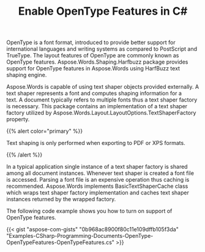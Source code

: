 ﻿---
title: Enable OpenType Features in C#
articleTitle: Enable OpenType Features
linktitle: Enable OpenType Features
description: "Advanced typography features using Aspose.Words for .Net."
type: docs
weight: 125
url: /net/enable-opentype-features/
---

OpenType is a font format, introduced to provide better support for international languages and writing systems as compared to PostScript and TrueType. The layout features of OpenType are commonly known as OpenType features. Aspose.Words.Shaping.Harfbuzz package provides support for OpenType features in Aspose.Words using HarfBuzz text shaping engine.

Aspose.Words is capable of using text shaper objects provided externally. A text shaper represents a font and computes shaping information for a text. A document typically refers to multiple fonts thus a text shaper factory is necessary. This package contains an implementation of a text shaper factory utilized by Aspose.Words.Layout.LayoutOptions.TextShaperFactory property.

{{% alert color="primary" %}}

Text shaping is only performed when exporting to PDF or XPS formats.

{{% /alert %}}

In a typical application single instance of a text shaper factory is shared among all document instances. Whenever text shaper is created a font file is accessed. Parsing a font file is an expensive operation thus caching is recommended. Aspose.Words implements BasicTextShaperCache class which wraps text shaper factory implementation and caches text shaper instances returned by the wrapped factory.

The following code example shows you how to turn on support of OpenType features.

{{< gist "aspose-com-gists" "0b968ac8900f80c11e109dffb105f3da" "Examples-CSharp-Programming-Documents-OpenType-OpenTypeFeatures-OpenTypeFeatures.cs" >}}
